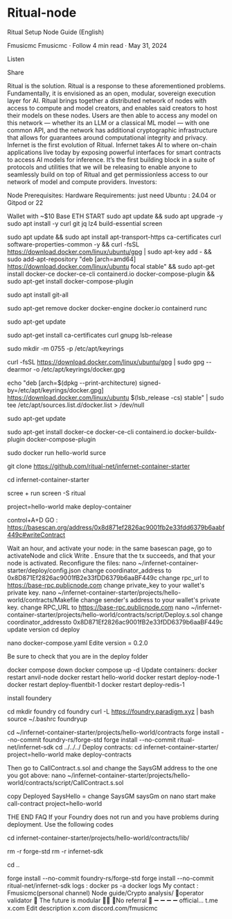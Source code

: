 # Ritual-node

Ritual Setup Node Guide (English)

Fmusicmc
Fmusicmc
·
Follow
4 min read
·
May 31, 2024

Listen

Share

Ritual is the solution.
Ritual is a response to these aforementioned problems. Fundamentally, it is envisioned as an open, modular, sovereign execution layer for AI. Ritual brings together a distributed network of nodes with access to compute and model creators, and enables said creators to host their models on these nodes. Users are then able to access any model on this network — whether its an LLM or a classical ML model — with one common API, and the network has additional cryptographic infrastructure that allows for guarantees around computational integrity and privacy.
Infernet is the first evolution of Ritual. Infernet takes AI to where on-chain applications live today by exposing powerful interfaces for smart contracts to access AI models for inference. It’s the first building block in a suite of protocols and utilities that we will be releasing to enable anyone to seamlessly build on top of Ritual and get permissionless access to our network of model and compute providers.
Investors:

Node Prerequisites:
Hardware Requirements:
just need Ubuntu : 24.04 or Gitpod or 22

Wallet with ~$10 Base ETH
START
sudo apt update && sudo apt upgrade -y
sudo apt install -y curl git jq lz4 build-essential screen

sudo apt update && sudo apt install apt-transport-https ca-certificates curl software-properties-common -y && curl -fsSL https://download.docker.com/linux/ubuntu/gpg | sudo apt-key add - && sudo add-apt-repository "deb [arch=amd64] https://download.docker.com/linux/ubuntu focal stable" && sudo apt-get install docker-ce docker-ce-cli containerd.io docker-compose-plugin && sudo apt-get install docker-compose-plugin 
 
 
sudo apt install git-all 
 
 
sudo apt-get remove docker docker-engine docker.io containerd runc 
 
 
sudo apt-get update 
 
sudo apt-get install ca-certificates curl gnupg lsb-release 
 
 
sudo mkdir -m 0755 -p /etc/apt/keyrings 
 
 
curl -fsSL https://download.docker.com/linux/ubuntu/gpg | sudo gpg --dearmor -o /etc/apt/keyrings/docker.gpg 
 
echo  "deb [arch=$(dpkg --print-architecture) signed-by=/etc/apt/keyrings/docker.gpg] https://download.docker.com/linux/ubuntu $(lsb_release -cs) stable" | sudo tee /etc/apt/sources.list.d/docker.list > /dev/null 
 
 
sudo apt-get update 
 
 
sudo apt-get install docker-ce docker-ce-cli containerd.io docker-buildx-plugin docker-compose-plugin 
 
sudo docker run hello-world 
surce

git clone https://github.com/ritual-net/infernet-container-starter

cd infernet-container-starter

scree + run
screen -S ritual

project=hello-world make deploy-container

control+A+D
GO : https://basescan.org/address/0x8d871ef2826ac9001fb2e33fdd6379b6aabf449c#writeContract


Wait an hour, and activate your node: in the same basescan page, go to activateNode and click Write . Ensure that the tx succeeds, and that your node is activated.
Reconfigure the files:
nano ~/infernet-container-starter/deploy/config.json
change coordinator_address to 0x8D871Ef2826ac9001fB2e33fDD6379b6aaBF449c
change rpc_url to https://base-rpc.publicnode.com
change private_key to your wallet's private key.
nano ~/infernet-container-starter/projects/hello-world/contracts/Makefile
change sender's address to your wallet's private key.
change RPC_URL to https://base-rpc.publicnode.com
nano ~/infernet-container-starter/projects/hello-world/contracts/script/Deploy.s.sol
change coordinator_addressto 0x8D871Ef2826ac9001fB2e33fDD6379b6aaBF449c
update version
cd deploy 

nano docker-compose.yaml
Edite version = 0.2.0

Be sure to check that you are in the deploy folder

docker compose down
docker compose up -d
Update containers:
docker restart anvil-node
docker restart hello-world
docker restart deploy-node-1
docker restart deploy-fluentbit-1
docker restart deploy-redis-1

install foundery

cd
mkdir foundry
cd foundry
curl -L https://foundry.paradigm.xyz | bash
source ~/.bashrc
foundryup

cd ~/infernet-container-starter/projects/hello-world/contracts
forge install --no-commit foundry-rs/forge-std
forge install --no-commit ritual-net/infernet-sdk
cd ../../../
Deploy contracts:
cd infernet-container-starter/
project=hello-world make deploy-contracts

Then go to CallContract.s.sol and change the SaysGM address to the one you got above:
nano ~/infernet-container-starter/projects/hello-world/contracts/script/CallContract.s.sol

copy  Deployed SaysHello = change SaysGM saysGm on nano
start
make call-contract project=hello-world

THE END
FAQ
If your Foundry does not run and you have problems during deployment. Use the following codes


cd infernet-container-starter/projects/hello-world/contracts/lib/


rm -r forge-std
rm -r infernet-sdk


cd ..

forge install --no-commit foundry-rs/forge-std
forge install --no-commit ritual-net/infernet-sdk
logs :
docker ps -a
docker logs <CONTAINER ID>
My contact :
Fmusicmc(personal channel)
Node guide/Crypto analysis/ 💈operator validator 💈 The future is modular 🤫🤫 🛑No referral 🛑 ➖ ➖ ➖ ➖ official…
t.me
x.com
Edit description
x.com
discord.com/fmusicmc
